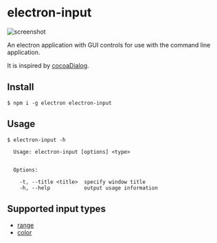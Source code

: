 # electron-input

![screenshot](https://i.imgur.com/sLNtERB.png)

An electron application with GUI controls for use with the command line application.

It is inspired by [cocoaDialog](http://mstratman.github.io/cocoadialog/).

## Install

```
$ npm i -g electron electron-input
```

## Usage

```
$ electron-input -h

  Usage: electron-input [options] <type>


  Options:

    -t, --title <title>  specify window title
    -h, --help           output usage information
```

## Supported input types

- [range](https://developer.mozilla.org/en-US/docs/Web/HTML/Element/input/range)
- [color](https://developer.mozilla.org/en-US/docs/Web/HTML/Element/input/color)
